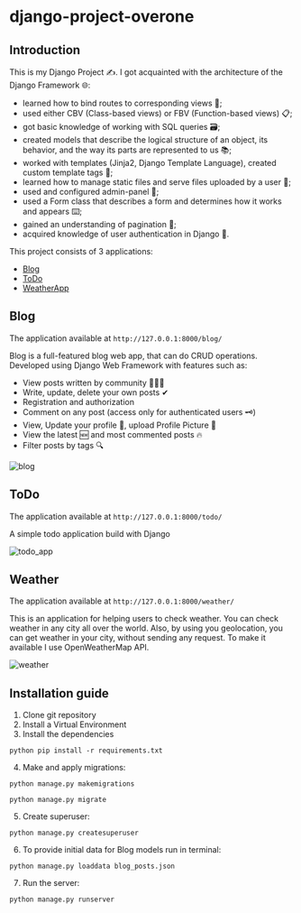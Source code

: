 # django-project-overone

## Introduction

This is my Django Project ✍. 
I got acquainted with the architecture of the Django Framework 🌐:
- learned how to bind routes to corresponding views 🔀;
- used either CBV (Class-based views) or FBV (Function-based views) 📋;
- got basic knowledge of working with SQL queries 🗃️;
- created models that describe the logical structure of an object, its behavior, 
and the way its parts are represented to us 📚;
- worked with templates (Jinja2, Django Template Language), created custom template tags 📄;
- learned how to manage static files and serve files uploaded by a user 📂;
- used and configured admin-panel 🦸;
- used a Form class that describes a form and determines how it works and appears ⌨️;
- gained an understanding of pagination 📖;
- acquired knowledge of user authentication in Django 🔐.

This project consists of 3 applications:
- [Blog](#blog)
- [ToDo](#todo)
- [WeatherApp](weather_app)


## Blog
The application available at `http://127.0.0.1:8000/blog/`

Blog is a full-featured blog web app, that can do CRUD operations.
Developed using Django Web Framework with features such as:
- View posts written by community 👨‍👩‍👦
- Write, update, delete your own posts ✔
- Registration and authorization
- Comment on any post (access only for authenticated users 🗝️) 
- View, Update your profile 💇, upload Profile Picture 🤳
- View the latest 🆕 and most commented posts 🔥
- Filter posts by tags 🔍

![blog](blog/static/blog/blog.png)


## ToDo
The application available at `http://127.0.0.1:8000/todo/`

A simple todo application build with Django

![todo_app](todo_app/static/todo_app/todo_app.png)


## Weather
The application available at `http://127.0.0.1:8000/weather/`

This is an application for helping users to check weather. You can check weather in any city all over the world.
Also, by using you geolocation, you can get weather in your city, without sending any request. 
To make it available I use OpenWeatherMap API.

![weather](weather_app/static/weather_app/weather_app.png)


## Installation guide
1. Clone git repository
2. Install a Virtual Environment
3. Install the dependencies
```
python pip install -r requirements.txt
```
4. Make and apply migrations:
```
python manage.py makemigrations
```
```
python manage.py migrate
```
5. Create superuser:
```
python manage.py createsuperuser
```
6. To provide initial data for Blog models run in terminal:
```
python manage.py loaddata blog_posts.json
```
7. Run the server:
```
python manage.py runserver
```



